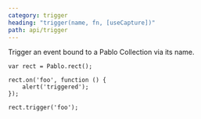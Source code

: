 ```yaml
---
category: trigger
heading: "trigger(name, fn, [useCapture])"
path: api/trigger
---
```


Trigger an event bound to a Pablo Collection via its name.

    var rect = Pablo.rect();

    rect.on('foo', function () {
        alert('triggered');
    });

    rect.trigger('foo');
